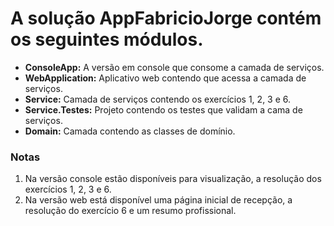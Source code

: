 # A solução AppFabricioJorge contém os seguintes módulos.

- **ConsoleApp:** A versão em console que consome a camada de serviços.
- **WebApplication:** Aplicativo web contendo que acessa a camada de serviços.
- **Service:** Camada de serviços contendo os exercícios 1, 2, 3 e 6.
- **Service.Testes:** Projeto contendo os testes que validam a cama de serviços. 
- **Domain:** Camada contendo as classes de domínio.

### Notas

1. Na versão console estão disponíveis para visualização, a resolução dos exercícios 1, 2, 3 e 6.
2. Na versão web está disponível uma página inicial de recepção, a resolução do exercício 6 e um resumo profissional.